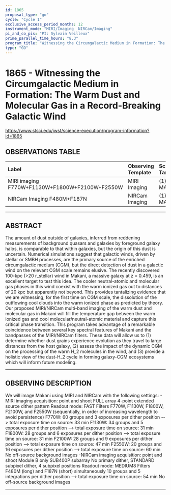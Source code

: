 ```yaml
---
id: 1865
proposal_type: "go"
cycle: "Cycle 1"
exclusive_access_period_months: 12
instrument_mode: "MIRI/Imaging  NIRCam/Imaging"
pi_and_co_pis: "PI: Sylvain Veilleux"
prime_parallel_time_hours: "8.3"
program_title: "Witnessing the Circumgalactic Medium in Formation: The Warm Dust and Molecular Gas in a Record-Breaking Galactic Wind"
type: "GO"
---
```

# 1865 - Witnessing the Circumgalactic Medium in Formation: The Warm Dust and Molecular Gas in a Record-Breaking Galactic Wind
https://www.stsci.edu/jwst/science-execution/program-information?id=1865
## OBSERVATIONS TABLE
| Label                                                           | Observing Template | Science Target |
| :-------------------------------------------------------------- | :----------------- | :------------- |
| MIRI imaging F770W+F1130W+F1800W+F2100W+F2550W | MIRI Imaging       | (1) MAKANI     |
| NIRCam Imaging F480M+F187N                                      | NIRCam Imaging     | (1) MAKANI     |

---

## ABSTRACT

The amount of dust outside of galaxies, inferred from reddening measurements of background quasars and galaxies by foreground galaxy halos, is comparable to that within galaxies, but the origin of this dust is uncertain. Numerical simulations suggest that galactic winds, driven by stellar or SMBH processes, are the primary source of the enriched circumgalactic medium (CGM), but the direct detection of dust in a galactic wind on the relevant CGM scale remains elusive. The recently discovered 100-kpc (>20 r_stellar) wind in Makani, a massive galaxy at z = 0.459, is an excellent target to test this idea. The cooler neutral-atomic and molecular gas phases in this wind coexist with the warm ionized gas out to distances of 20 kpc but apparently not beyond. This provides tantalizing evidence that we are witnessing, for the first time on CGM scale, the dissolution of the outflowing cool clouds into the warm ionized phase as predicted by theory. Our proposed MIRI/NIRCam multi-band imaging of the warm dust and molecular gas in Makani will fill the temperature gap between the warm ionized gas and cool molecular/neutral-atomic material and capture this critical phase transition. This program takes advantage of a remarkable coincidence between several key spectral features of Makani and the bandpasses of the MIRI/NIRCam filters. These data will allow us to (1) determine whether dust grains experience evolution as they travel to large distances from the host galaxy, (2) assess the impact of the dynamic CGM on the processing of the warm H_2 molecules in the wind, and (3) provide a holistic view of the dust-H_2 cycle in forming galaxy-CGM ecosystems which will inform future modeling.

---

## OBSERVING DESCRIPTION

We will image Makani using MIRI and NIRCam with the following settings:
-MIRI imaging
acquisition: point and shoot
FULL array
4-point extended source dither pattern
Readout mode: FAST
Filters F770W, F1130W, F1800W, F2100W, and F2550W
(sequentially, in order of increasing wavelength to avoid persistence)
F770W: 60 groups and 3 exposures per dither position
--> total exposure time on source: 33 min
F1130W: 34 groups and 5 exposures per dither position
--> total exposure time on source: 31 min
F1800W: 28 groups and 6 exposures per dither position
--> total exposure time on source: 31 min
F2100W: 28 groups and 9 exposures per dither position
--> total exposure time on source: 47 min
F2550W: 20 groups and 16 exposures per dither position
--> total exposure time on source: 60 min
No off-source background images
-NIRCam imaging
acquisition: point and shoot
Module B only
SUB400P subarray
No primary dither, STANDARD subpixel dither, 4 subpixel positions
Readout mode: MEDIUM8
Filters F480M (long) and F187N (short) simultaneously
10 groups and 5 integrations per dither position
--> total exposure time on source: 54 min
No off-source background images

---